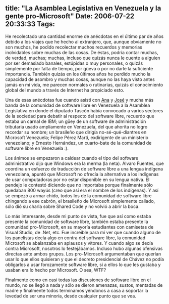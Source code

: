 title: "La Asamblea Legislativa en Venezuela y la gente pro-Microsoft"
Date: 2006-07-22 20:33:33
Tags: 
---
<p>He recolectado una cantidad enorme de anécdotas en el último par de años debido a los viajes que he hecho al extranjero, que, aunque obviamente no son muchos, he podido recolectar muchos recuerdos y memorias inolvidables sobre muchas de las cosas. De éstas, podría contar muchas, de verdad, muchas; muchas, incluso que quizás nunca le cuente a alguien por ser demasiado banales, estúpidas o muy personales, o quizás simplemente por falta de tiempo, por güeva o por no darle la suficiente importancia. También quizás en los últimos años he perdido mucho la capacidad de asombro y muchas cosas, aunque no las haya visto antes jamás en mi vida, me parecen normales o rutinarias, quizás el conocimiento global del mundo a través de Internet ha propiciado esto.</p>

<p>Una de esas anécdotas fue cuando asistí con <a target="_blank" href="http://www.anaisabel.net">Ana</a> y <a target="_blank" href="http://bureado.com.ve">José</a> y mucha más banda de la comunidad de software libre en Venezuela a la Asamblea Legislativa en donde el diputado Tascón había convocado a varios sectores de la sociedad para debatir al respecto del software libre, recuerdo que estaba un carnal de IBM; un güey de un software de administración tributaria usado ampliamente en Venezuela, del que ahorita no logro recordar su nombre; un brasileño que dirigía no-sé-qué-diantres en Microsoft Venezuela; Felipe Pérez Martí, exdirigente de un ministerio venezolano; y Ernesto Hernández, un cuarto-bate de la comunidad de software libre en Venezuela :).</p>

<p>Los ánimos se empezaron a caldear cuando el tipo del software administrativo dijo que Windows era la merma (la neta). Álvaro Fuentes, que coordina un esfuerzo de traducción de software libre a una lengua indígena venezolana, apuntó que Microsoft no ofrecía la alternativa a los indígenas de usar computadoras por no estar disponible en su lengua nativa. El pendejo le contestó diciendo que no importaba porque finalmente sólo quedaban 800 wayús (creo que así era el nombre de los indígenas). Y así se empezó a armar chido, todos los de la comunidad de software libre chingando a ese cabrón, el brasileño de Microsoft simplemente callado, sólo dió su charla sobre Shared Code y no volvió a abrir la boca.</p>

<p>Lo más interesante, desde mi punto de vista, fue que así como estaba presente la comunidad de software libre, también estaba presente la comunidad pro-Microsoft, en su mayoría estudiantes con camisetas de Visual Studio, de .Net, etc. Fue increíble para mí ver que cuando alguno de los panelistas decía algo en contra del software libre, la comunidad Microsoft se abalanzaba en aplausos y vítores. Y cuando algo se decía contra Microsoft, nosotros lo festejábamos. Incluso hubo algunas ofensivas directas ante ambos grupos. Los pro-Microsoft argumentaban que querían usar lo que ellos quisieran y que el decreto presidencial de Chávez no podía obligarlos a usar forozamente software libre, si a ellos lo que les gustaba y usaban era lo hecho por Microsoft. O sea, WTF?</p>

<p>Finalmente como en casi todas las discusiones de software libre en el mundo, no se llegó a nada y sólo se dieron amenazas, sustos, mentadas de madre y finalmente todos terminamos yéndonos a casa a soportar la levedad de ser una minoría, desde cualquier punto que se vea.</p>
